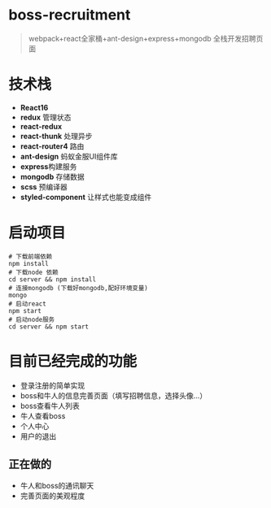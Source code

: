 # boss-recruitment
> webpack+react全家桶+ant-design+express+mongodb 全栈开发招聘页面

# 技术栈
- **React16**
- **redux** 管理状态
- **react-redux**
- **react-thunk** 处理异步
- **react-router4** 路由
- **ant-design** 蚂蚁金服UI组件库
- **express**构建服务
- **mongodb** 存储数据
- **scss** 预编译器
- **styled-component** 让样式也能变成组件

# 启动项目
```
# 下载前端依赖
npm install 
# 下载node 依赖
cd server && npm install 
# 连接mongodb (下载好mongodb,配好环境变量)
mongo
# 启动react
npm start 
# 启动node服务
cd server && npm start 
```
# 目前已经完成的功能
- 登录注册的简单实现
- boss和牛人的信息完善页面（填写招聘信息，选择头像...）
- boss查看牛人列表
- 牛人查看boss
- 个人中心
- 用户的退出
## 正在做的
- 牛人和boss的通讯聊天
- 完善页面的美观程度
